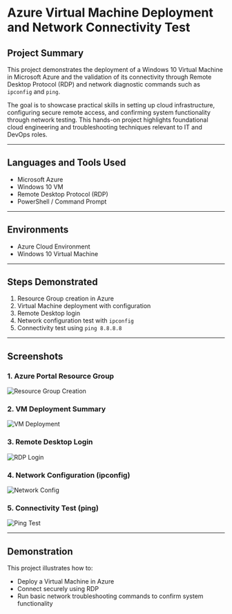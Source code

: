 # Azure Virtual Machine Deployment and Network Connectivity Test

## Project Summary
This project demonstrates the deployment of a Windows 10 Virtual Machine in Microsoft Azure and the validation of its connectivity through Remote Desktop Protocol (RDP) and network diagnostic commands such as `ipconfig` and `ping`.

The goal is to showcase practical skills in setting up cloud infrastructure, configuring secure remote access, and confirming system functionality through network testing. This hands-on project highlights foundational cloud engineering and troubleshooting techniques relevant to IT and DevOps roles.

---

## Languages and Tools Used
- Microsoft Azure
- Windows 10 VM
- Remote Desktop Protocol (RDP)
- PowerShell / Command Prompt

---

## Environments
- Azure Cloud Environment
- Windows 10 Virtual Machine

---

## Steps Demonstrated
1. Resource Group creation in Azure
2. Virtual Machine deployment with configuration
3. Remote Desktop login
4. Network configuration test with `ipconfig`
5. Connectivity test using `ping 8.8.8.8`

---

## Screenshots

### 1. Azure Portal Resource Group
![Resource Group Creation](images/01-resource-group.png)

### 2. VM Deployment Summary
![VM Deployment](images/02-vm-deployment.png)

### 3. Remote Desktop Login
![RDP Login](images/03-rdp-login.png)

### 4. Network Configuration (ipconfig)
![Network Config](images/04-ipconfig.png)

### 5. Connectivity Test (ping)
![Ping Test](images/05-ping.png)

---

## Demonstration
This project illustrates how to:
- Deploy a Virtual Machine in Azure
- Connect securely using RDP
- Run basic network troubleshooting commands to confirm system functionality
